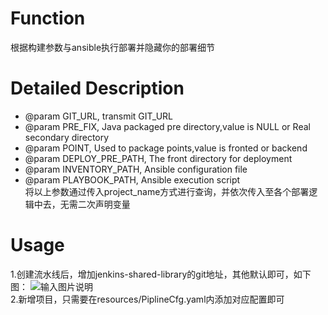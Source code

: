 # Function  
  根据构建参数与ansible执行部署并隐藏你的部署细节

# Detailed Description
* @param GIT_URL, transmit GIT_URL
* @param PRE_FIX, Java packaged pre directory,value is NULL or Real secondary directory
* @param POINT, Used to package points,value is fronted or backend
* @param DEPLOY_PRE_PATH, The front directory for deployment
* @param INVENTORY_PATH, Ansible configuration file
* @param PLAYBOOK_PATH,  Ansible execution script  
  将以上参数通过传入project_name方式进行查询，并依次传入至各个部署逻辑中去，无需二次声明变量


# Usage
  1.创建流水线后，增加jenkins-shared-library的git地址，其他默认即可，如下图：
![输入图片说明](https://images.gitee.com/uploads/images/2022/0531/101435_ebff0585_10349853.png "11.png")  
  2.新增项目，只需要在resources/PiplineCfg.yaml内添加对应配置即可


